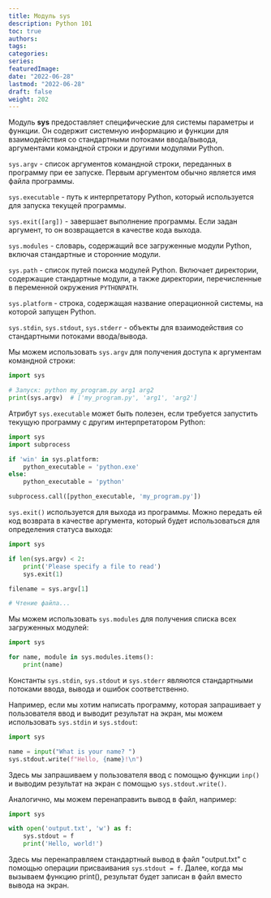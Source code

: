 ```yaml
---
title: Модуль sys
description: Python 101
toc: true
authors:
tags:
categories:
series:
featuredImage:
date: "2022-06-28"
lastmod: "2022-06-28"
draft: false
weight: 202
---
```


Модуль **sys** предоставляет специфические для системы параметры и функции. Он содержит системную информацию и функции для взаимодействия со стандартными потоками ввода/вывода, аргументами командной строки и другими модулями Python.

`sys.argv` - список аргументов командной строки, переданных в программу при ее запуске. Первым аргументом обычно является имя файла программы.

`sys.executable` - путь к интерпретатору Python, который используется для запуска текущей программы.

`sys.exit([arg])` - завершает выполнение программы. Если задан аргумент, то он возвращается в качестве кода выхода.

`sys.modules` - словарь, содержащий все загруженные модули Python, включая стандартные и сторонние модули.

`sys.path` - список путей поиска модулей Python. Включает директории, содержащие стандартные модули, а также директории, перечисленные в переменной окружения `PYTHONPATH`.

`sys.platform` - строка, содержащая название операционной системы, на которой запущен Python.

`sys.stdin`, `sys.stdout`, `sys.stderr` - объекты для взаимодействия со стандартными потоками ввода/вывода.

Мы можем использовать `sys.argv` для получения доступа к аргументам командной строки:

```python
import sys

# Запуск: python my_program.py arg1 arg2
print(sys.argv)  # ['my_program.py', 'arg1', 'arg2']
```

Атрибут `sys.executable` может быть полезен, если требуется запустить текущую программу с другим интерпретатором Python:

```python
import sys
import subprocess

if 'win' in sys.platform:
    python_executable = 'python.exe'
else:
    python_executable = 'python'

subprocess.call([python_executable, 'my_program.py'])
```

`sys.exit()` используется для выхода из программы. Можно передать ей код возврата в качестве аргумента, который будет использоваться для определения статуса выхода:

```python
import sys

if len(sys.argv) < 2:
    print('Please specify a file to read')
    sys.exit(1)

filename = sys.argv[1]

# Чтение файла...
```

Мы можем использовать `sys.modules` для получения списка всех загруженных модулей:

```python
import sys

for name, module in sys.modules.items():
    print(name)
```

Константы `sys.stdin`, `sys.stdout` и `sys.stderr` являются стандартными потоками ввода, вывода и ошибок соответственно.

Например, если мы хотим написать программу, которая запрашивает у пользователя ввод и выводит результат на экран, мы можем использовать `sys.stdin` и `sys.stdout`:

```python
import sys

name = input("What is your name? ")
sys.stdout.write(f"Hello, {name}!\n")
```

Здесь мы запрашиваем у пользователя ввод с помощью функции `inp()` и выводим результат на экран с помощью `sys.stdout.write()`.

Аналогично, мы можем перенаправить вывод в файл, например:

```python
import sys

with open('output.txt', 'w') as f:
    sys.stdout = f
    print('Hello, world!')
```

Здесь мы перенаправляем стандартный вывод в файл "output.txt" с помощью операции присваивания `sys`.`stdout = f`. Далее, когда мы вызываем функцию print(), результат будет записан в файл вместо вывода на экран.
